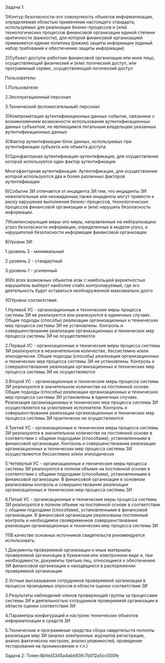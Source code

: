 Задача 1:


1)Контур безопасности-это совокупность объектов информатизации, определяемая областью применения настоящего стандарта, используемых для реализации бизнес-процессов и (или) технологических процессов финансовой организации единой степени критичности (важности), для которой финансовой организацией применяется единая политика (режим) защиты информации (единый набор требований к обеспечению защиты информации)


2)Субъект доступа-работник финансовой организации или иное лицо, осуществляющий физический и (или) логический доступ, или программный сервис, осуществляющий логический доступ

Пользователи:

1.Пользователи

2.Эксплуатационный персонал

3.Технический (вспомогательный) персонал


3)Компрометация аутентификационных данных-событие, связанное с возникновением возможности использования аутентификационных данных субъектом, не являющимся легальным владельцем указанных аутентификационных данных


4)Фактор аутентификации-блок данных, используемых при аутентификации субъекта или объекта доступа


5)Однофакторная аутентификация-аутентификация, для осуществления которой используется один фактор аутентификации

Многофакторная аутентификация: Аутентификация, для осуществления которой используются два и более различных факторов аутентификации


6)Событие ЗИ отличается от инцидента ЗИ тем, что инциденты ЗИ нежелательные или неожиданные,также инциденты могут привести к риску нарушения выполнения бизнес-процессов, технологических процессов финансовой организации и (или) нарушить безопасность информации.


7)Компенсирующие меры-это меры, направленные на нейтрализацию угроз безопасности информации, определенных в модели угроз, и нарушителей безопасности информации финансовой организации


8)Уровни ЗИ:

1.уровень 3 - минимальный

2.уровень 2 - стандартный

3.уровень 1 - усиленный


9)Из всех возможных объектов атак с наибольшей вероятностью нарушитель выберет наиболее слабо контролируемый, где его деятельность будет оставаться необнаруженной максимально долго


10)Уровни соответствия:

1.Нулевой УС - организационные и технические меры процесса системы ЗИ не реализуются или реализуются в единичных случаях. Общие подходы (способы) реализации организационных и технических мер процесса системы ЗИ не установлены. Контроль и совершенствование реализации организационных и технических мер процесса системы ЗИ не осуществляются

2.Первый УС - организационные и технические меры процесса системы ЗИ реализуются в незначительном количестве, бессистемно и/или эпизодически. Общие подходы (способы) реализации организационных и технических мер процесса системы ЗИ не установлены. Контроль и совершенствование реализации организационных и технических мер процесса системы ЗИ не осуществляются

3.Второй УС - организационные и технические меры процесса системы ЗИ реализуются в значительном количестве на постоянной основе. Общие подходы (способы) реализации организационных и технических мер процесса системы ЗИ установлены в единичных случаях. Реализация организационных и технических мер процесса системы ЗИ осуществляется на усмотрение исполнителя. Контроль и совершенствование реализации организационных и технических мер процесса системы ЗИ практически не осуществляются

4.Третий УС - организационные и технические меры процесса системы ЗИ реализуются в значительном количестве на постоянной основе в соответствии с общими подходами (способами), установленными в финансовой организации. Контроль и совершенствование реализации организационных и технических мер процесса системы ЗИ осуществляются бессистемно и/или эпизодически

5.Четвёртый УС - организационные и технические меры процесса системы ЗИ реализуются в полном объеме на постоянной основе в соответствии с общими подходами (способами), установленными в финансовой организации. В финансовой организации в основном реализованы контроль и совершенствование реализации организационных и технических мер процесса системы ЗИ

6.Пятый УС - организационные и технические меры процесса системы ЗИ реализуются в полном объеме на постоянной основе в соответствии с общими подходами (способами), установленными в финансовой организации. В финансовой организации реализованы постоянный контроль и необходимое своевременное совершенствование реализации организационных и технических мер процесса системы ЗИ


11)В качестве основных источников свидетельств рекомендуется использовать:

1.Документы проверяемой организации и иные материалы проверяемой организации в бумажном или электронном виде и, при необходимости, документы третьих лиц, относящиеся к обеспечению ЗИ финансовой организации и находящиеся в распоряжении проверяемой организации

2.Устные высказывания сотрудников проверяемой организации в процессе проводимых опросов в области оценки соответствия ЗИ

3.Результаты наблюдений членов проверяющей группы за процессами системы ЗИ и деятельностью сотрудников проверяемой организации в области оценки соответствия ЗИ

4.Параметры конфигураций и настроек технических объектов информатизации и средств ЗИ

5.Технические и программные средства сбора свидетельств полноты реализации мер ЗИ (анализ электронных журналов регистрации, анализ фактических настроек, анализ уязвимостей, проведение тестирования на проникновение и т.п.)


Задача 2:
Токен:6bfed3345a4abb93fc7b012a5cc500fe
